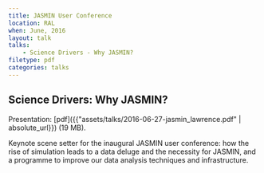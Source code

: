 ```yaml
---
title: JASMIN User Conference
location: RAL
when: June, 2016
layout: talk
talks:
    - Science Drivers - Why JASMIN?
filetype: pdf
categories: talks
---
```


Science Drivers: Why JASMIN?
----------------------------

Presentation: [pdf]({{"assets/talks/2016-06-27-jasmin_lawrence.pdf" | absolute_url}}) (19 MB).

Keynote scene setter for the inaugural JASMIN user conference: how the rise of simulation leads to a data deluge and the necessity for JASMIN, and a programme to improve our data analysis techniques and infrastructure.

